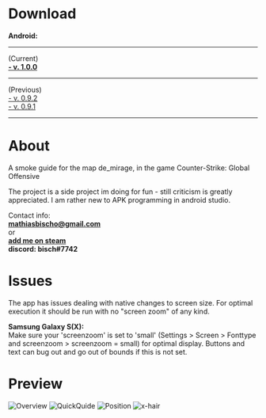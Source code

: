 # Download  
**Android:**  
___________________________________________________________________________________________________________________________________  
(Current)  
**[- v. 1.0.0](https://github.com/bischmlb/Smokes-de_mirage/releases/download/v1.0/smokes_mirage.apk)**  
___________________________________________________________________________________________________________________________________  
(Previous)  
[- v. 0.9.2](https://github.com/bischmlb/Smokes-de_mirage/releases/download/0.9b/smokes_mirage_0.9beta.apk)    
[- v. 0.9.1](https://github.com/bischmlb/CSGO_Smokes/releases/download/0.9a/app-release.apk)  
___________________________________________________________________________________________________________________________________  

# About
A smoke guide for the map de_mirage, in the game Counter-Strike: Global Offensive

The project is  a side project im doing for fun - still criticism is greatly appreciated. I am rather new to APK programming in android studio.  

Contact info:   
**mathiasbischo@gmail.com**  
or  
[**add me on steam**](https://steamcommunity.com/profiles/76561197984821742/)  
**discord: bisch#7742**

# Issues
The app has issues dealing with native changes to screen size. For optimal execution it should be run with no "screen zoom" of any kind.  
  
**Samsung Galaxy S(X):**  
Make sure your 'screenzoom' is set to 'small' (Settings > Screen > Fonttype and screenzoom > screenzoom = small) for optimal display. Buttons and text can bug out and go out of bounds if this is not set.

# Preview

![Overview](Screenshot_1543873471.png)
![QuickQuide](Screenshot_1543841469.png)
![Position](Screenshot_1543840250.png)
![x-hair](Screenshot_1543840255.png)



